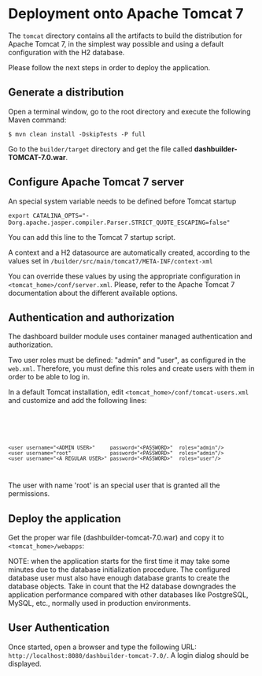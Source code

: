 Deployment onto Apache Tomcat 7
==========================

The <code>tomcat</code> directory contains all the artifacts to build the distribution for Apache Tomcat 7, in the
simplest way possible and using a default configuration with the H2 database.

Please follow the next steps in order to deploy the application.

Generate a distribution
---------------------------

Open a terminal window, go to the root directory and execute the following Maven command:

    $ mvn clean install -DskipTests -P full

Go to the <code>builder/target</code> directory and get the file called **dashbuilder-TOMCAT-7.0.war**.

Configure Apache Tomcat 7 server
---------------------------

An special system variable needs to be defined before Tomcat startup

    export CATALINA_OPTS="-Dorg.apache.jasper.compiler.Parser.STRICT_QUOTE_ESCAPING=false"

You can add this line to the Tomcat 7 startup script.

A context and a H2 datasource are automatically created, according to the values set in <code>/builder/src/main/tomcat7/META-INF/context-xml</code>

You can override these values by using the appropriate configuration in <code><tomcat_home>/conf/server.xml</code>. Please, refer to
the Apache Tomcat 7 documentation about the different available options.

Authentication and authorization
---------------------------

The dashboard builder module uses container managed authentication and authorization.

Two user roles must be defined: "admin" and "user", as configured in the <code>web.xml</code>. Therefore, you must define this roles and create
users with them in order to be able to log in.

In a default Tomcat installation, edit <code><tomcat_home>/conf/tomcat-users.xml</code> and customize and add the following lines:

<code>
    <role rolename="admin"/>
    <role rolename="user"/>

    <user username="<ADMIN USER>"     password="<PASSWORD>"  roles="admin"/>
    <user username="root"             password="<PASSWORD>"  roles="admin"/>
    <user username="<A REGULAR USER>" password="<PASSWORD>"  roles="user"/>
</code>

The user with name 'root' is an special user that is granted all the permissions.

Deploy the application
--------------------------
Get the proper war file (dashbuilder-tomcat-7.0.war) and copy it to <code><tomcat_home>/webapps</code>:

NOTE: when the application starts for the first time it may take some minutes due to the database initialization procedure.
The configured database user must also have enough database grants to create the database objects.
Take in count that the H2 database downgrades the application performance compared with other databases like PostgreSQL,
MySQL, etc., normally used in production environments.

User Authentication
--------------------------

Once started, open a browser and type the following URL:
<code>http://localhost:8080/dashbuilder-tomcat-7.0/</code>. A login dialog should be displayed.

